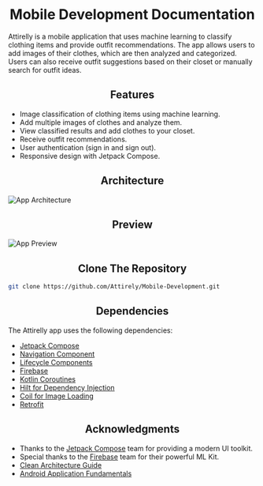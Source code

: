 <div align="center">
  <h1>Mobile Development Documentation</h1>
</div>

Attirelly is a mobile application that uses machine learning to classify clothing items and provide outfit recommendations. The app allows users to add images of their clothes, which are then analyzed and categorized. Users can also receive outfit suggestions based on their closet or manually search for outfit ideas.

<div align="center">
  <h2>Features</h2>
</div>

- Image classification of clothing items using machine learning.
- Add multiple images of clothes and analyze them.
- View classified results and add clothes to your closet.
- Receive outfit recommendations.
- User authentication (sign in and sign out).
- Responsive design with Jetpack Compose.

<div align="center">
  <h2>Architecture</h2>
</div>

![App Architecture](https://drive.google.com/uc?export=view&id=1OjsP_uOq6cOyDaJv8P-z_9qsHU8qibjO)

<div align="center">
  <h2>Preview</h2>
</div> 

![App Preview](https://drive.google.com/uc?export=view&id=14iXKnYyBmSecUW2eFwM_vqo49ftxDOxf)

<div align="center">
  <h2>Clone The Repository</h2>
</div>  

```bash
git clone https://github.com/Attirely/Mobile-Development.git
```

<div align="center">
  <h2>Dependencies</h2>
</div>  

The Attirelly app uses the following dependencies:

- [Jetpack Compose](https://developer.android.com/jetpack/compose)
- [Navigation Component](https://developer.android.com/guide/navigation/navigation-getting-started)
- [Lifecycle Components](https://developer.android.com/jetpack/androidx/releases/lifecycle)
- [Firebase](https://firebase.google.com/docs)
- [Kotlin Coroutines](https://kotlinlang.org/docs/coroutines-overview.html)
- [Hilt for Dependency Injection](https://developer.android.com/training/dependency-injection/hilt-android)
- [Coil for Image Loading](https://coil-kt.github.io/coil/)
- [Retrofit](https://square.github.io/retrofit/)

<div align="center">
  <h2>Acknowledgments</h2>
</div>  

- Thanks to the [Jetpack Compose](https://developer.android.com/jetpack/compose) team for providing a modern UI toolkit.
- Special thanks to the [Firebase](https://firebase.google.com/docs) team for their powerful ML Kit.
- [Clean Architecture Guide](https://developer.android.com/guide/architecture)
- [Android Application Fundamentals](https://developer.android.com/guide/components/fundamentals)
